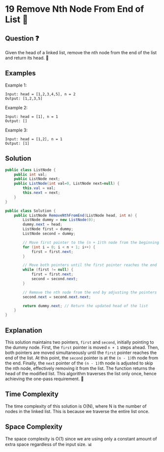 # 19 Remove Nth Node From End of List 📃

## Question ❓
Given the head of a linked list, remove the nth node from the end of the list and return its head. 🚀

## Examples
Example 1:
```
Input: head = [1,2,3,4,5], n = 2
Output: [1,2,3,5]
```

Example 2:
```
Input: head = [1], n = 1
Output: []
```

Example 3:
```
Input: head = [1,2], n = 1
Output: [1]
```

## Solution

```csharp
public class ListNode {
    public int val;
    public ListNode next;
    public ListNode(int val=0, ListNode next=null) {
        this.val = val;
        this.next = next;
    }
}

public class Solution {
    public ListNode RemoveNthFromEnd(ListNode head, int n) {
        ListNode dummy = new ListNode(0);
        dummy.next = head;
        ListNode first = dummy;
        ListNode second = dummy;

        // Move first pointer to the (n + 1)th node from the beginning
        for (int i = 0; i < n + 1; i++) {
            first = first.next;
        }

        // Move both pointers until the first pointer reaches the end
        while (first != null) {
            first = first.next;
            second = second.next;
        }

        // Remove the nth node from the end by adjusting the pointers
        second.next = second.next.next;

        return dummy.next; // Return the updated head of the list
    }
}
```

## Explanation
This solution maintains two pointers, `first` and `second`, initially pointing to the dummy node. First, the `first` pointer is moved `n + 1` steps ahead. Then, both pointers are moved simultaneously until the `first` pointer reaches the end of the list. At this point, the `second` pointer is at the `(n - 1)`th node from the end. Finally, the `next` pointer of the `(n - 1)`th node is adjusted to skip the nth node, effectively removing it from the list. The function returns the head of the modified list. This algorithm traverses the list only once, hence achieving the one-pass requirement. 🧠

## Time Complexity
The time complexity of this solution is O(N), where N is the number of nodes in the linked list. This is because we traverse the entire list once.

## Space Complexity
The space complexity is O(1) since we are using only a constant amount of extra space regardless of the input size. 📊
